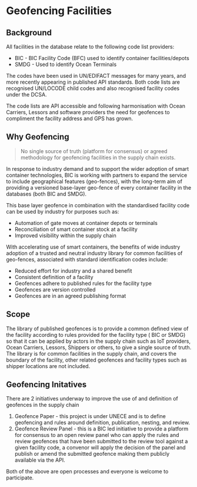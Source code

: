 # Geofencing Facilities

## Background

All facilities in the database relate to the following code list providers:

* BIC - BIC Facility Code (BFC) used to identify container facilities/depots
* SMDG - Used to identify Ocean Terminals 

The codes have been used in UN/EDIFACT messages for many years, and more recently appearing in published API standards.  Both code lists are recognised UN/LOCODE child codes and also recognised facility codes under the DCSA.

The code lists are API accessible and following harmonisation with Ocean Carriers, Lessors and software providers the need for geofences to compliment the facility address and GPS has grown. 

## Why Geofencing

> No single source of truth (platform for consensus) or agreed methodology for geofencing facilities in the supply chain exists.

In response to industry demand and to support the wider adoption of smart container technologies, BIC is working
with partners to expand the service to include geographical features (geo-fences), with the long-term aim of providing a
versioned
base-layer geo-fence of every container facility in the databases (both BIC and SMDG).

This base layer geofence in combination with the standardised facility code can be used by industry for purposes such as:

* Automation of gate moves at container depots or terminals
* Reconciliation of smart container stock at a facility
* Improved visibility within the supply chain

With accelerating use of smart containers, the benefits of wide industry adoption of a trusted and neutral industry
library for common facilities of geo-fences, associated with standard identification codes include:

* Reduced effort for industry and a shared benefit
* Consistent definition of a facility
* Geofences adhere to published rules for the facility type
* Geofences are version controlled
* Geofences are in an agreed publishing format

## Scope

The library of published geofences is to provide a common defined view of the facility according to rules provided for the facility type (
BIC or SMDG) so that it can be applied by actors in the supply chain such as IoT providers, Ocean Carriers,
Lessors, Shippers or others, to give a single source of truth.  The library is for common facilities in the supply chain, and covers the boundary of the facility, other related geofences and facility types such as shipper locations are not included.

## Geofencing Initatives

There are 2 initiatives underway to improve the use of and definition of geofences in the supply chain

1. Geofence Paper - this project is under UNECE and is to define geofencing and rules around definition, publication, nesting, and review.
2. Geofence Review Panel - this is a BIC led initiative to provide a platform for consensus to an open review panel who can apply the rules and review geofences that have been submitted to the review tool against a given facility code, a convenor will apply the decision of the panel and publish or amend the submitted geofence making them publicly available via the API.

Both of the above are open processes and everyone is welcome to participate.